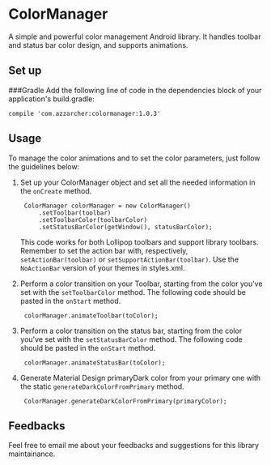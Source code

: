 # ColorManager
A simple and powerful color management Android library. It handles toolbar and status bar color design, and supports animations.

## Set up
###Gradle
Add the following line of code in the dependencies block of your application's build.gradle:<br/>

    compile 'com.azzarcher:colormanager:1.0.3'

## Usage
To manage the color animations and to set the color parameters, just follow the guidelines below:

1. Set up your ColorManager object and set all the needed information in the `onCreate` method.

        ColorManager colorManager = new ColorManager()
            .setToolbar(toolbar)
            .setToolbarColor(toolbarColor)
            .setStatusBarColor(getWindow(), statusBarColor);
    
    This code works for both Lollipop toolbars and support library toolbars. Remember to set the action bar with, respectively, `setActionBar(toolbar)` or `setSupportActionBar(toolbar)`. Use the `NoActionBar` version of your themes in styles.xml.

2. Perform a color transition on your Toolbar, starting from the color you've set with the `setToolbarColor` method. The following code should be pasted in the `onStart` method.<br/>

        colorManager.animateToolbar(toColor);

3. Perform a color transition on the status bar, starting from the color you've set with the `setStatusBarColor` method. The following code should be pasted in the `onStart` method.<br/>

        colorManager.animateStatusBar(toColor);


4. Generate Material Design primaryDark color from your primary one with the static `generateDarkColorFromPrimary` method.<br/>

        ColorManager.generateDarkColorFromPrimary(primaryColor);

## Feedbacks
Feel free to email me about your feedbacks and suggestions for this library maintainance.
